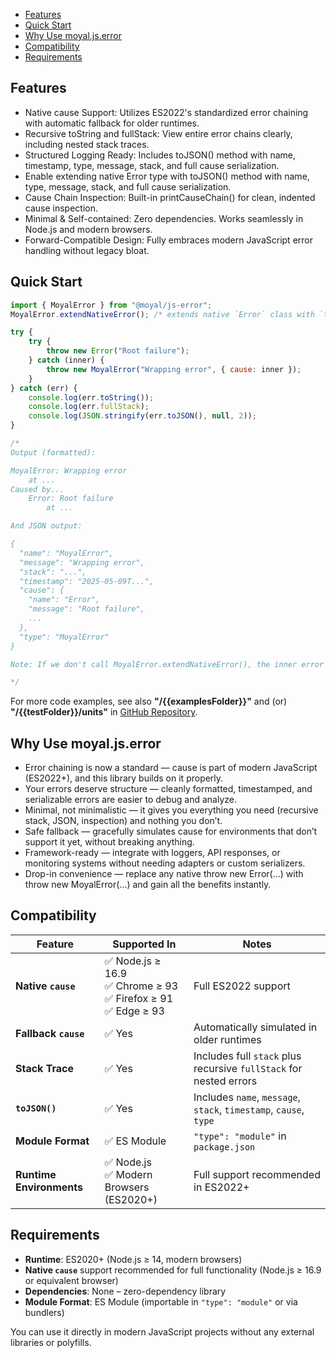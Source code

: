 <!-- TOC-SECTION-MARKER -->

- [Features](#features)
- [Quick Start](#quick-start)
- [Why Use moyal.js.error](#why-use-moyaljserror)
- [Compatibility](#compatibility)
- [Requirements](#requirements)
<!-- CONTENT-SECTION-MARKER -->

## Features

- Native cause Support: Utilizes ES2022's standardized error chaining with automatic fallback for older runtimes.
- Recursive toString and fullStack: View entire error chains clearly, including nested stack traces.
- Structured Logging Ready: Includes toJSON() method with name, timestamp, type, message, stack, and full cause serialization.
- Enable extending native Error type with toJSON() method with name, type, message, stack, and full cause serialization.
- Cause Chain Inspection: Built-in printCauseChain() for clean, indented cause inspection.
- Minimal & Self-contained: Zero dependencies. Works seamlessly in Node.js and modern browsers.
- Forward-Compatible Design: Fully embraces modern JavaScript error handling without legacy bloat.

## Quick Start

```js
import { MoyalError } from "@moyal/js-error";
MoyalError.extendNativeError(); /* extends native `Error` class with `toJSON` function */

try {
    try {
        throw new Error("Root failure");
    } catch (inner) {
        throw new MoyalError("Wrapping error", { cause: inner });
    }
} catch (err) {
    console.log(err.toString());
    console.log(err.fullStack);
    console.log(JSON.stringify(err.toJSON(), null, 2));
}

/*
Output (formatted):

MoyalError: Wrapping error
    at ...
Caused by...
    Error: Root failure
        at ...

And JSON output:

{
  "name": "MoyalError",
  "message": "Wrapping error",
  "stack": "...",
  "timestamp": "2025-05-09T...",
  "cause": {
    "name": "Error",
    "message": "Root failure",
    ...
  },
  "type": "MoyalError"
}

Note: If we don't call MoyalError.extendNativeError(), the inner error (cause) won't be serialized properly — it will appear as {} in the JSON output.

*/
```

For more code examples, see also **"/{{examplesFolder}}"** and (or) **"/{{testFolder}}/units"** in [GitHub Repository](https://github.com/{{git:username}}/{{git:repository-name}}).

## Why Use moyal.js.error
- Error chaining is now a standard — cause is part of modern JavaScript (ES2022+), and this library builds on it properly.
- Your errors deserve structure — cleanly formatted, timestamped, and serializable errors are easier to debug and analyze.
- Minimal, not minimalistic — it gives you everything you need (recursive stack, JSON, inspection) and nothing you don’t.
- Safe fallback — gracefully simulates cause for environments that don’t support it yet, without breaking anything.
- Framework-ready — integrate with loggers, API responses, or monitoring systems without needing adapters or custom serializers.
- Drop-in convenience — replace any native throw new Error(...) with throw new MoyalError(...) and gain all the benefits instantly.

## Compatibility

| Feature                   | Supported In                                                  | Notes                                                                 |
|---------------------------|---------------------------------------------------------------|-----------------------------------------------------------------------|
| **Native `cause`**        | ✅ Node.js ≥ 16.9<br>✅ Chrome ≥ 93<br>✅ Firefox ≥ 91<br>✅ Edge ≥ 93 | Full ES2022 support                                                    |
| **Fallback `cause`**      | ✅ Yes                                                        | Automatically simulated in older runtimes                             |
| **Stack Trace**           | ✅ Yes                                                        | Includes full `stack` plus recursive `fullStack` for nested errors    |
| **`toJSON()`**            | ✅ Yes                                                        | Includes `name`, `message`, `stack`, `timestamp`, `cause`, `type`     |
| **Module Format**         | ✅ ES Module                                                  | `"type": "module"` in `package.json`                                  |
| **Runtime Environments**  | ✅ Node.js<br>✅ Modern Browsers (ES2020+)                    | Full support recommended in ES2022+                                   |

## Requirements

- **Runtime**: ES2020+ (Node.js ≥ 14, modern browsers)
- **Native `cause`** support recommended for full functionality (Node.js ≥ 16.9 or equivalent browser)
- **Dependencies**: None – zero-dependency library
- **Module Format**: ES Module (importable in `"type": "module"` or via bundlers)

You can use it directly in modern JavaScript projects without any external libraries or polyfills.
